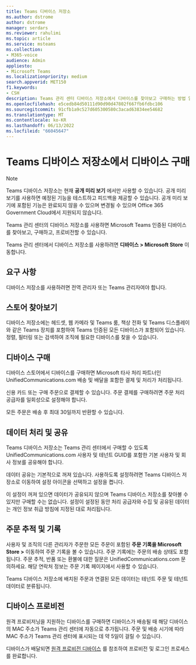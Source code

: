 ```yaml
---
title: Teams 디바이스 저장소
ms.author: dstrome
author: dstrome
manager: serdars
ms.reviewer: rahulimi
ms.topic: article
ms.service: msteams
ms.collection:
- M365-voice
audience: Admin
appliesto:
- Microsoft Teams
ms.localizationpriority: medium
search.appverid: MET150
f1.keywords:
- CSH
description: Teams 관리 센터 디바이스 저장소에서 디바이스를 찾아보고 구매하는 방법 알아보기
ms.openlocfilehash: e5cedb84d50111d90d90d47802f667fb6fdbc106
ms.sourcegitcommit: 91cfb1a9c527d605300580c3acad63834ee54682
ms.translationtype: MT
ms.contentlocale: ko-KR
ms.lasthandoff: 06/13/2022
ms.locfileid: "66045647"
---
```

# <a name="purchase-devices-in-the-teams-device-store"></a>Teams 디바이스 저장소에서 디바이스 구매

>[!NOTE]
>Teams 디바이스 저장소는 현재 **공개 미리 보기** 에서만 사용할 수 있습니다. 공개 미리 보기를 사용하면 예정된 기능을 테스트하고 피드백을 제공할 수 있습니다. 공개 미리 보기에 포함된 기능은 완료되지 않을 수 있으며 변경될 수 있으며 Office 365 Government Cloud에서 지원되지 않습니다.

Teams 관리 센터의 디바이스 저장소를 사용하면 Microsoft Teams 인증된 디바이스를 찾아보고, 구매하고, 프로비전할 수 있습니다.  

 Teams 관리 센터에서 디바이스 저장소를 사용하려면 **디바이스 > Microsoft Store** 이동합니다.

## <a name="requirements"></a>요구 사항

디바이스 저장소를 사용하려면 전역 관리자 또는 Teams 관리자여야 합니다.

## <a name="browse-the-store"></a>스토어 찾아보기

디바이스 저장소에는 헤드셋, 웹 카메라 및 Teams 룸, 책상 전화 및 Teams 디스플레이와 같은 Teams 장치를 포함하여 Teams 인증된 모든 디바이스가 포함되어 있습니다. 정렬, 필터링 또는 검색하여 조직에 필요한 디바이스를 찾을 수 있습니다.

## <a name="purchase-devices"></a>디바이스 구매

디바이스 스토어에서 디바이스를 구매하면 Microsoft 타사 처리 파트너인 UnifiedCommunications.com 배송 및 배달을 포함한 결제 및 처리가 처리됩니다.  

신용 카드 또는 구매 주문으로 결제할 수 있습니다. 주문 결제를 구매하려면 주문 처리 공급자를 일회성으로 설정해야 합니다.

모든 주문은 배송 후 최대 30일까지 반환할 수 있습니다.

## <a name="data-handling-and-sharing"></a>데이터 처리 및 공유

Teams 디바이스 저장소는 Teams 관리 센터에서 구매할 수 있도록 UnifiedCommunications.com 사용자 및 테넌트 GUID를 포함한 기본 사용자 및 회사 정보를 공유해야 합니다.

데이터 공유는 기본적으로 꺼져 있습니다. 사용하도록 설정하려면 Teams 디바이스 저장소로 이동하여 설정 아이콘을 선택하고 설정을 켭니다.  

이 설정이 꺼져 있으면 데이터가 공유되지 않으며 Teams 디바이스 저장소를 찾아볼 수 있지만 구매할 수는 없습니다. 설정이 설정된 동안 처리 공급자와 수집 및 공유된 데이터는 개인 정보 취급 방침에 지정된 대로 처리됩니다.

## <a name="order-tracking-and-history"></a>주문 추적 및 기록

사용자 및 조직의 다른 관리자가 주문한 모든 주문이 포함된 **주문 기록을 Microsoft Store >** 이동하여 주문 기록을 볼 수 있습니다. 주문 기록에는 주문의 배송 상태도 포함됩니다. 주문 추적, 반품 또는 환불에 대한 질문은 UnifiedCommunications.com 문의하세요. 해당 연락처 정보는 주문 기록 페이지에서 사용할 수 있습니다.

Teams 디바이스 저장소에 배치된 주문과 연결된 모든 데이터는 테넌트 주문 및 테넌트 데이터로 분류됩니다.

## <a name="provision-devices"></a>디바이스 프로비전

원격 프로비저닝을 지원하는 디바이스를 구매하면 디바이스가 배송될 때 해당 디바이스의 MAC 주소가 Teams 관리 센터에 자동으로 추가됩니다. 주문 및 배송 시기에 따라 MAC 주소가 Teams 관리 센터에 표시되는 데 약 5일이 걸릴 수 있습니다.

디바이스가 배달되면 [원격 프로비전 디바이스](remote-provision-remote-login.md#generate-a-verification-code) 를 참조하여 프로비전 및 로그인 프로세스를 완료합니다.
